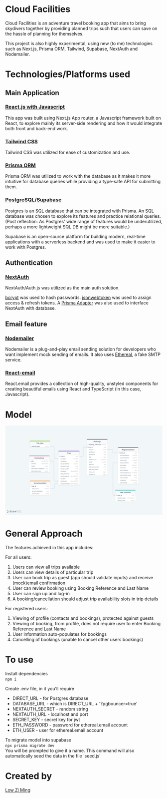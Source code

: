 # Cloud Facilities

Cloud Facilities is an adventure travel booking app that aims to bring skydivers together by providing planned trips such that users can save on the hassle of planning for themselves.

This project is also highly experimental, using new (to me) technologies such as Next.js, Prisma ORM, Tailwind, Supabase, NextAuth and Nodemailer.

# Technologies/Platforms used

## Main Application

### <a href="https://nextjs.org/" target="_blank" >React.js with Javascript</a>

This app was built using Next.js App router, a Javascript framework built on React, to explore mainly its server-side rendering and how it would integrate both front and back-end work.

### <a href="https://tailwindcss.com/" target="_blank" >Tailwind CSS</a>

Tailwind CSS was utilized for ease of customization and use.

### <a href="https://www.prisma.io/" target="_blank" >Prisma ORM</a>

Prisma ORM was utilized to work with the database as it makes it more intuitive for database queries while providing a type-safe API for submitting them.

### <a href="https://www.postgresql.org/" target="_blank" >PostgreSQL</a>/<a href="https://supabase.com/" target="_blank" >Supabase</a>

Postgres is an SQL database that can be integrated with Prisma. An SQL database was chosen to explore its features and practice relational queries. (Post reflection: As Postgres' wide range of features would be underutilized, perhaps a more lightweight SQL DB might be more suitable.)

Supabase is an open-source platform for building modern, real-time applications with a serverless backend and was used to make it easier to work with Postgres.

## Authentication

### <a href="https://next-auth.js.org/" target="_blank" >NextAuth</a>

NextAuth/Auth.js was utilized as the main auth solution.

[bcrypt](https://www.npmjs.com/package/bcrypt) was used to hash passwords. [jsonwebtoken](https://www.npmjs.com/package/jsonwebtoken) was used to assign access & refresh tokens. A [Prisma Adapter](https://next-auth.js.org/v3/adapters/prisma) was also used to interface NextAuth with database.

## Email feature

### <a href="https://nodemailer.com/about/" target="_blank" >Nodemailer</a>

Nodemailer is a plug-and-play email sending solution for developers who want implement mock sending of emails. It also uses [Ethereal](https://ethereal.email/), a fake SMTP service.

### <a href="https://react.email/" target="_blank" >React-email</a>

React.email provides a collection of high-quality, unstyled components for creating beautiful emails using React and TypeScript (in this case, Javascript).

# Model

![ERD](../cloud-facilities/public/cloudfac-ERD.png)

# General Approach

The features achieved in this app includes:

For all users:

<ol> 
    <li> Users can view all trips available
    <li> Users can view details of particular trip
    <li> User can book trip as guest (app should validate inputs) and receive (mock)email confirmation
    <li> User can review booking using Booking Reference and Last Name
    <li> User can sign up and log-in
    <li> A booking/cancellation should adjust trip availability slots in trip details
</ol>

For registered users:

<ol>
    <li> Viewing of profile (contacts and bookings), protected against guests
    <li> Viewing of booking, from profile, does not require user to enter Booking Reference and Last Name
    <li> User information auto-populates for bookings
    <li> Cancelling of bookings (unable to cancel other users bookings)
</ol>

# To use

Install dependencies<br> `npm i`

Create .env file, in it you'll require

<ul>
    <li>DIRECT_URL - for Postgres database
    <li>DATABASE_URL - which is DIRECT_URL + '?pgbouncer=true'
    <li>NEXTAUTH_SECRET - random string
    <li>NEXTAUTH_URL - localhost and port
    <li>SECRET_KEY - secret key for jwt
    <li>ETH_PASSWORD - password for ethereal.email account
    <li>ETH_USER - user for ethereal.email account
</ul>

To migrate model into supabase<br>
`npx prisma migrate dev`<br>
You will be prompted to give it a name. This command will also automatically seed the data in the file 'seed.js'

# Created by

[Low Zi Ming](https://github.com/zimlow)
